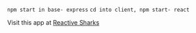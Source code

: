 ```npm start in base- express```
```cd into client, npm start- react```

Visit this app at [Reactive Sharks](https://reactive-sharks.herokuapp.com/)
